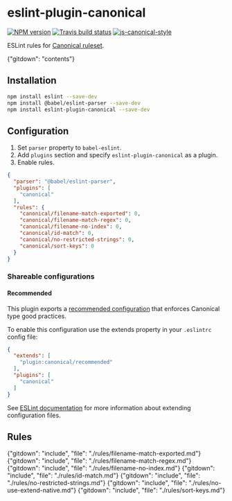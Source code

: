 # eslint-plugin-canonical

[![NPM version](http://img.shields.io/npm/v/eslint-plugin-canonical.svg?style=flat-square)](https://www.npmjs.org/package/eslint-plugin-canonical)
[![Travis build status](http://img.shields.io/travis/gajus/eslint-plugin-canonical/master.svg?style=flat-square)](https://travis-ci.com/github/gajus/eslint-plugin-canonical)
[![js-canonical-style](https://img.shields.io/badge/code%20style-canonical-blue.svg?style=flat-square)](https://github.com/gajus/canonical)

ESLint rules for [Canonical ruleset](https://github.com/gajus/eslint-config-canonical).

{"gitdown": "contents"}

## Installation

<!-- -->

```bash
npm install eslint --save-dev
npm install @babel/eslint-parser --save-dev
npm install eslint-plugin-canonical --save-dev
```

## Configuration

1. Set `parser` property to `babel-eslint`.
1. Add `plugins` section and specify `eslint-plugin-canonical` as a plugin.
1. Enable rules.

<!-- -->

```json
{
  "parser": "@babel/eslint-parser",
  "plugins": [
    "canonical"
  ],
  "rules": {
    "canonical/filename-match-exported": 0,
    "canonical/filename-match-regex": 0,
    "canonical/filename-no-index": 0,
    "canonical/id-match": 0,
    "canonical/no-restricted-strings": 0,
    "canonical/sort-keys": 0
  }
}
```

### Shareable configurations

#### Recommended

This plugin exports a [recommended configuration](./src/configs/recommended.json) that enforces Canonical type good practices.

To enable this configuration use the extends property in your `.eslintrc` config file:

```json
{
  "extends": [
    "plugin:canonical/recommended"
  ],
  "plugins": [
    "canonical"
  ]
}
```

See [ESLint documentation](https://eslint.org/docs/user-guide/configuring/configuration-files#extending-configuration-files) for more information about extending configuration files.

## Rules

<!-- Rules are sorted alphabetically. -->

{"gitdown": "include", "file": "./rules/filename-match-exported.md"}
{"gitdown": "include", "file": "./rules/filename-match-regex.md"}
{"gitdown": "include", "file": "./rules/filename-no-index.md"}
{"gitdown": "include", "file": "./rules/id-match.md"}
{"gitdown": "include", "file": "./rules/no-restricted-strings.md"}
{"gitdown": "include", "file": "./rules/no-use-extend-native.md"}
{"gitdown": "include", "file": "./rules/sort-keys.md"}
